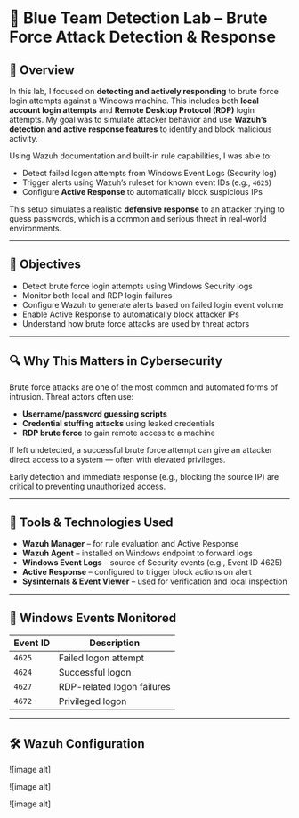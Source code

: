 # 🔐 Blue Team Detection Lab – Brute Force Attack Detection & Response

## 📖 Overview

In this lab, I focused on **detecting and actively responding** to brute force login attempts against a Windows machine. This includes both **local account login attempts** and **Remote Desktop Protocol (RDP)** login attempts. My goal was to simulate attacker behavior and use **Wazuh’s detection and active response features** to identify and block malicious activity.

Using Wazuh documentation and built-in rule capabilities, I was able to:
- Detect failed logon attempts from Windows Event Logs (Security log)
- Trigger alerts using Wazuh’s ruleset for known event IDs (e.g., `4625`)
- Configure **Active Response** to automatically block suspicious IPs

This setup simulates a realistic **defensive response** to an attacker trying to guess passwords, which is a common and serious threat in real-world environments.

---

## 🎯 Objectives

- Detect brute force login attempts using Windows Security logs
- Monitor both local and RDP login failures
- Configure Wazuh to generate alerts based on failed login event volume
- Enable Active Response to automatically block attacker IPs
- Understand how brute force attacks are used by threat actors

---

## 🔍 Why This Matters in Cybersecurity

Brute force attacks are one of the most common and automated forms of intrusion. Threat actors often use:
- **Username/password guessing scripts**
- **Credential stuffing attacks** using leaked credentials
- **RDP brute force** to gain remote access to a machine

If left undetected, a successful brute force attempt can give an attacker direct access to a system — often with elevated privileges.

Early detection and immediate response (e.g., blocking the source IP) are critical to preventing unauthorized access.

---

## 🧰 Tools & Technologies Used

- **Wazuh Manager** – for rule evaluation and Active Response
- **Wazuh Agent** – installed on Windows endpoint to forward logs
- **Windows Event Logs** – source of Security events (e.g., Event ID 4625)
- **Active Response** – configured to trigger block actions on alert
- **Sysinternals & Event Viewer** – used for verification and local inspection

---

## 📂 Windows Events Monitored

| Event ID | Description                 |
|----------|-----------------------------|
| `4625`   | Failed logon attempt         |
| `4624`   | Successful logon             |
| `4627`   | RDP-related logon failures   |
| `4672`   | Privileged logon             |

---

## 🛠 Wazuh Configuration

![image alt]


![image alt]


![image alt]

